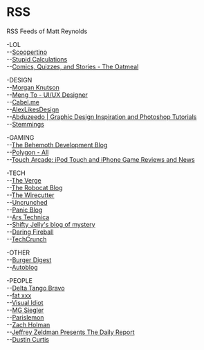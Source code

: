 RSS
===

RSS Feeds of Matt Reynolds

-LOL  
--[Scoopertino](http://scoopertino.com/feed/)  
--[Stupid Calculations](http://www.stupidcalculations.com/blog?format=rss)  
--[Comics, Quizzes, and Stories - The Oatmeal](http://theoatmeal.com/feed/rss)  

-DESIGN  
--[Morgan Knutson](http://articles.morganallanknutson.com/feed)  
--[Meng To - UI/UX Designer](http://blog.mengto.com/feed)  
--[Cabel.me](http://cabel.me)  
--[AlexLikesDesign](http://blog.alexlikesdesign.com/rss)  
--[Abduzeedo | Graphic Design Inspiration and Photoshop Tutorials](http://abduzeedo.com/frontpage/feed)  
--[Stemmings](http://stemmings.com/feed/)  

-GAMING  
--[The Behemoth Development Blog](http://devblog.thebehemoth.com/feed/)  
--[Polygon -  All](http://www.polygon.com/rss/index.xml)  
--[Touch Arcade: iPod Touch and iPhone Game Reviews and News](http://toucharcade.com/feed/)  

-TECH  
--[The Verge](http://theverge.com/rss/index.xml)  
--[The Robocat Blog](http://blog.robocatapps.com/rss)  
--[The Wirecutter](http://feeds.feedburner.com/TheWirecutter)  
--[Uncrunched](http://uncrunched.com/feed/)  
--[Panic Blog](http://www.panic.com/blog/feed/)  
--[Ars Technica](http://feeds.arstechnica.com/arstechnica/index)  
--[Shifty Jelly's blog of mystery](http://blog.shiftyjelly.com/feed/)  
--[Daring Fireball](http://daringfireball.net/index.xml)  
--[TechCrunch](http://feeds.feedburner.com/Techcrunch)  

-OTHER  
--[Burger Digest](http://burgerdigest.com/feed/rss/)  
--[Autoblog](http://www.autoblog.com/rss.xml)  

-PEOPLE  
--[Delta Tango Bravo](http://www.deltatangobravo.com/feed)  
--[fat xxx](http://byfat.xxx/feed)  
--[Visual Idiot](http://feeds.feedburner.com/visualidiot)  
--[MG Siegler](http://feeds.feedburner.com/massivegreatness)  
--[Parislemon](http://parislemon.com/rss)  
--[Zach Holman](http://feeds.feedburner.com/holman)  
--[Jeffrey Zeldman Presents The Daily Report](http://www.zeldman.com/feed/)  
--[Dustin Curtis](http://feeds.feedburner.com/dcurtis)  
